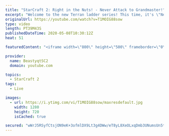 ```yaml
---
title: "StarCraft 2: Right in the Nuts! - Never Attack to Grandmaster!"
excerpt: "Welcome to the new Terran ladder series! This time, it's \"Never Attack to Grandmaster!\" In this challenge, I play as Terran on the EU ladder, and in every game I'm not allowed to attack with any units except for using Ghosts. I'm allowed to make any army units for defending, as long as I don't attack"
originalUrl: https://youtube.com/watch?v=T1MOIG88sow
type: video
length: PT39M43S
publishedDateTime: 2020-05-08T10:30:12Z
heat: 51

featuredContent: "<iframe width=\"800\" height=\"500\" frameborder=\"0\" src=\"https://www.youtube.com/embed/T1MOIG88sow\" allow=\"accelerometer; autoplay; encrypted-media; gyroscope; picture-in-picture\" allowfullscreen></iframe>"

provider:
  name: BeastyqtSC2
  domain: youtube.com

topics:
  - StarCraft 2
tags:
  - Live

images:
  - url: https://i.ytimg.com/vi/T1MOIG88sow/maxresdefault.jpg
    width: 1280
    height: 720
    isCached: true

secured: "wWrJ5RSyfCtsjON9eK+3ofmlDX9Lt3g4DWw/eT8yL8XeOLxqDmb3UNumsUn5tM9MA4XzCL9k4VvOEpIREdOPAdkIxbqASIj4eM8o5oq9wTFT4j5F6oVgG+ojDCVRBBzzIRaoWlbuvrwn5Qur59aQIjJKR5TT22Uecx2ocRYLIP9PgfUU0AtkJiMRxtiBH+qq6F8hBMXN0wssKM4avpRAjRHRWAMZ8nH+f6pj/OMoTzBkjaVJUWy9TNcitm8QOL7m+GTUcL6lQ3vFzHyIb6KxQourfwUyZ2/oh/JkR+7+cAgjcZ07K8emqd9zPddEy9z0OnZfEhdzGIp3lsxWNlodKrkoREEQzgWzHXjFq6SzNpOdRUIR7jd5MkkQ5FJF5BqMCUp3sCyPDn8IKUa+sihIoyWbfGO5jDV7F69CD6OQEtc=;HF5SqJ7qSiGQsGJglWNEYA=="
---
```



